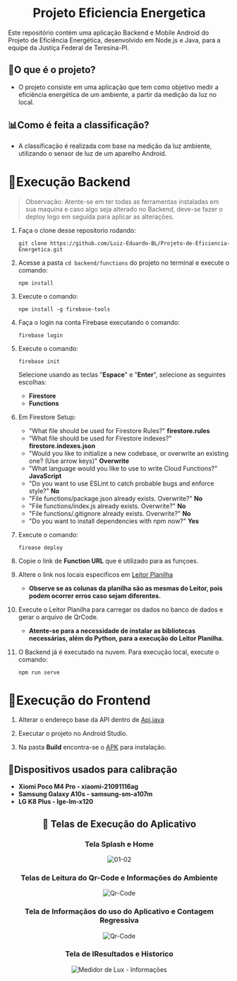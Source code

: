 <center> 
    <h1>Projeto Eficiencia Energetica</h1>
</center>

Este repositório contém uma aplicação Backend e Mobile Android do Projeto de Eficiência Energética, desenvolvido em Node.js e Java, para a equipe da Justiça Federal de Teresina-PI.

## 🔋O que é o projeto?
* O projeto consiste em uma aplicação que tem como objetivo medir a eficiência energética de um ambiente, a partir da medição da luz no local.

## 📊Como é feita a classificação?
* A classificação é realizada com base na medição da luz ambiente, utilizando o sensor de luz de um aparelho Android.

# 🚀Execução Backend

> Observação: Atente-se em ter todas as ferramentas instaladas em sua maquina e caso algo seja alterado no Backend, deve-se fazer o deploy logo em seguida para aplicar as alterações.

1. Faça o clone desse repositorio rodando: <p>
```git clone https://github.com/Luiz-Eduardo-BL/Projeto-de-Eficiencia-Energetica.git``` </p>

2. Acesse a pasta ```cd backend/functions``` do projeto no terminal e execute o comando: <p>
```npm install``` </p>

3. Execute o comando: <p>
```npm install -g firebase-tools``` </p>

4. Faça o login na conta Firebase executando o comando: <p>
```firebase login``` </p>

5. Execute o comando: <p>
```firebase init``` </p>
    Selecione usando as teclas "**Espace**" e "**Enter**", selecione as seguintes escolhas:
    * **Firestore**
    * **Functions**

6. Em Firestore Setup:
    * "What file should be used for Firestore Rules?" **firestore.rules**
    * "What file should be used for Firestore indexes?" **firestore.indexes.json**
    * "Would you like to initialize a new codebase, or overwrite an existing one? (Use arrow keys)" **Overwrite**
    * "What language would you like to use to write Cloud Functions?" **JavaScript**
    * "Do you want to use ESLint to catch probable bugs and enforce style?" **No**
    * "File functions/package.json already exists. Overwrite?" **No**
    * "File functions/index.js already exists. Overwrite?" **No**
    * "File functions/.gitignore already exists. Overwrite?" **No**
    * "Do you want to install dependencies with npm now?" **Yes**

7. Execute o comando: <p>
```firease deploy``` </p>

8. Copie o link de **Function URL** que é utilizado para as funçoes.

9. Altere o link nos locais especificos em [Leitor Planilha](/outros/leitorPLANILHA-JT.ipynb)
    * **Observe se as colunas da planilha são as mesmas do Leitor, pois podem ocorrer erros caso sejam diferentes.**

10. Execute o Leitor Planilha para carregar os dados no banco de dados e gerar o arquivo de QrCode.
    * **Atente-se para a necessidade de instalar as bibliotecas necessárias, além do Python, para a execução do Leitor Planilha.**

11. O Backend já é executado na nuvem. Para execução local, execute o comando: <p>
```npm run serve``` </p>

# 🚀Execução do Frontend

1. Alterar o endereço base da API dentro de [Api.java](/frontend/LuxMeter/app/src/main/java/moe/feo/luxmeter/Api.java)

2. Executar o projeto no Android Studio.

3. Na pasta **Build** encontra-se o [APK](/Build/Projeto-Eficiencia-Energetica.apk) para instalação.


## 📱Dispositivos usados para calibração

<ul>
    <li> <strong> Xiomi Poco M4 Pro - xiaomi-21091116ag </strong> </li>
    <li> <strong> Samsung Galaxy A10s - samsung-sm-a107m </strong> </li>
    <li> <strong> LG K8 Plus - lge-lm-x120 </strong> </li>
</ul>

<center>

## 📲 Telas de Execução do Aplicativo

### Tela Splash e Home

![01-02](outros/screenshots/1.png)


### Telas de Leitura do Qr-Code e Informações do Ambiente

![Qr-Code](outros/screenshots/3.png)

### Tela de Informaçãos do uso do Aplicativo e Contagem Regressiva

![Qr-Code](outros/screenshots/4.png)

### Tela de IResultados e Historico

![Medidor de Lux - Informações](outros/screenshots/5.png)

</center>
